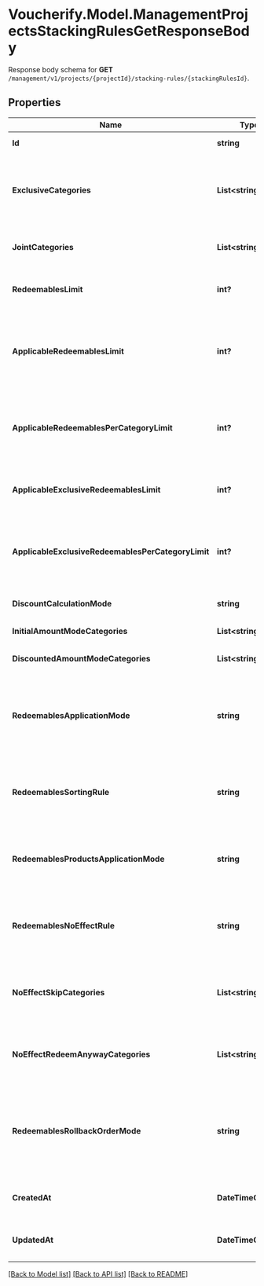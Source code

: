 # Voucherify.Model.ManagementProjectsStackingRulesGetResponseBody
Response body schema for **GET** `/management/v1/projects/{projectId}/stacking-rules/{stackingRulesId}`.

## Properties

Name | Type | Description | Notes
------------ | ------------- | ------------- | -------------
**Id** | **string** | The unique identifier of the stacking rules. | [optional] 
**ExclusiveCategories** | **List&lt;string&gt;** | Lists the IDs of exclusive categories. A redeemable from a campaign with an exclusive category is the only redeemable to be redeemed when applied with redeemables from other campaigns unless these campaigns are exclusive or joint. | [optional] 
**JointCategories** | **List&lt;string&gt;** | Lists the IDs of the joint categories. A campaign with a joint category is always applied regardless of the exclusivity of other campaigns. | [optional] 
**RedeemablesLimit** | **int?** | Defines how many redeemables can be sent in one request. Note: more redeemables means more processing time. | [optional] 
**ApplicableRedeemablesLimit** | **int?** | Defines how many redeemables can be applied in one request. The number must be less than or equal to &#x60;redeemables_limit&#x60;. For example, a user can select 30 discounts but only 5 will be applied to the order and the remaining will be &#x60;SKIPPED&#x60; according to the &#x60;redeemables_sorting_rule&#x60;. | [optional] 
**ApplicableRedeemablesPerCategoryLimit** | **int?** | Defines how many redeemables with the same category can be applied in one request. The number must be less than or equal to &#x60;applicable_redeemables_limit&#x60;. The ones above the limit will be &#x60;SKIPPED&#x60; according to the &#x60;redeemables_sorting_rule&#x60;. | [optional] 
**ApplicableExclusiveRedeemablesLimit** | **int?** | Defines how many redeemables with an assigned exclusive category can be applied in one request. The ones above the limit will be &#x60;SKIPPED&#x60; according to the &#x60;redeemables_sorting_rule&#x60;. | [optional] 
**ApplicableExclusiveRedeemablesPerCategoryLimit** | **int?** | Defines how many redeemables with an assigned exclusive category can be applied in one request. The ones above the limit will be &#x60;SKIPPED&#x60; according to the &#x60;redeemables_sorting_rule&#x60;. The number must be less than or equal to &#x60;applicable_exclusive_redeemables_limit&#x60;. | [optional] 
**DiscountCalculationMode** | **string** | Defines if the discounts are applied by taking into account the initial order amount or the discounted order amount. | [optional] 
**InitialAmountModeCategories** | **List&lt;string&gt;** | Lists the IDs of the categories that apply a discount based on the initial amount. | [optional] 
**DiscountedAmountModeCategories** | **List&lt;string&gt;** | Lists the IDs of the categories that apply a discount based on the discounted amount. | [optional] 
**RedeemablesApplicationMode** | **string** | Defines the application mode for redeemables. &#x60;\&quot;ALL\&quot;&#x60; means that all redeemables must be validated for the redemption to be successful. &#x60;\&quot;PARTIAL\&quot;&#x60; means that only those redeemables that can be validated will be redeemed. The redeemables that fail validaton will be skipped. | [optional] 
**RedeemablesSortingRule** | **string** | Defines redeemables sorting rule. &#x60;CATEGORY_HIERARCHY&#x60; means that redeemables are applied oaccording to the category priority. &#x60;REQUESTED_ORDER&#x60; means that redeemables are applied in the sequence provided in the request. | [optional] 
**RedeemablesProductsApplicationMode** | **string** | Defines redeemables products application mode. &#x60;STACK&#x60; means that multiple discounts can be applied to a product. &#x60;ONCE&#x60; means that only one discount can be applied to the same product. | [optional] 
**RedeemablesNoEffectRule** | **string** | Defines redeemables no effect rule. &#x60;REDEEM_ANYWAY&#x60; means that the redeemable will be redeemed regardless of any restrictions or conditions in place. &#x60;SKIP&#x60; means that the redeemable will be processed only when an applicable effect is calculated. | [optional] 
**NoEffectSkipCategories** | **List&lt;string&gt;** | Lists category IDs. Redeemables with a given category are skipped even if the &#x60;redeemables_no_effect_rule&#x60; is set to &#x60;REDEEM_ANYWAY&#x60;. Category IDs can&#39;t overlap with the IDs in &#x60;no_effect_redeem_anyway_categories&#x60;. | [optional] 
**NoEffectRedeemAnywayCategories** | **List&lt;string&gt;** | Lists category IDs. Redeemables with a given category are redeemed anyway even if the &#x60;redeemables_no_effect_rule&#x60; is set to &#x60;SKIP&#x60;. Category IDs can&#39;t overlap with the IDs in &#x60;no_effect_skip_categories&#x60;. | [optional] 
**RedeemablesRollbackOrderMode** | **string** | Defines the rollback mode for the order. &#x60;WITH_ORDER&#x60; is a default setting. The redemption is rolled back together with the data about the order, including related discount values. &#x60;WITHOUT_ORDER&#x60; allows rolling the redemption back without affecting order data, including the applied discount values. | [optional] 
**CreatedAt** | **DateTimeOffset?** | Timestamp representing the date and time when the stacking rules were created. The value for this parameter is shown in the ISO 8601 format. | [optional] 
**UpdatedAt** | **DateTimeOffset?** | Timestamp representing the date and time when the stacking rules were updated. The value for this parameter is shown in the ISO 8601 format. | [optional] 

[[Back to Model list]](../README.md#documentation-for-models) [[Back to API list]](../README.md#documentation-for-api-endpoints) [[Back to README]](../README.md)

